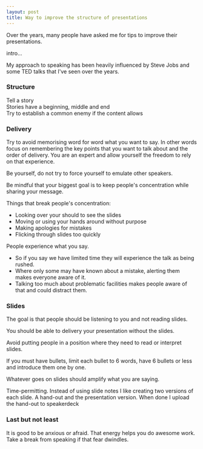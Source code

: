 ```yaml
---
layout: post
title: Way to improve the structure of presentations
---
```


Over the years, many people have asked me for tips to improve their presentations.

intro...

My approach to speaking has been heavily influenced by Steve Jobs and some TED talks that I've seen over the years.

### Structure

Tell a story  
Stories have a beginning, middle and end  
Try to establish a common enemy if the content allows

### Delivery

Try to avoid memorising word for word what you want to say. In other words focus on remembering the key points that you want to talk about and the order of delivery. You are an expert and allow yourself the freedom to rely on that experience.

Be yourself, do not try to force yourself to emulate other speakers.

Be mindful that your biggest goal is to keep people's concentration while sharing your message.

Things that break people's concentration:

- Looking over your should to see the slides
- Moving or using your hands around without purpose
- Making apologies for mistakes
- Flicking through slides too quickly

People experience what you say.

- So if you say we have limited time they will experience the talk as being rushed.
- Where only some may have known about a mistake, alerting them makes everyone aware of it.
- Talking too much about problematic facilities makes people aware of that and could distract them.

### Slides

The goal is that people should be listening to you and not reading slides.

You should be able to delivery your presentation without the slides.

Avoid putting people in a position where they need to read or interpret slides.

If you must have bullets, limit each bullet to 6 words, have 6 bullets or less and introduce them one by one.

Whatever goes on slides should amplify what you are saying.

Time-permitting. Instead of using slide notes I like creating two versions of each slide. A hand-out and the presentation version. When done I upload the hand-out to speakerdeck

### Last but not least

It is good to be anxious or afraid. That energy helps you do awesome work. Take a break from speaking if that fear dwindles.

<!--kg-card-end: markdown-->